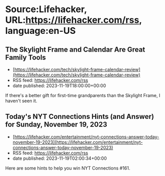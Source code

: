 # Source:Lifehacker, URL:https://lifehacker.com/rss, language:en-US

## The Skylight Frame and Calendar Are Great Family Tools
 - [https://lifehacker.com/tech/skylight-frame-calendar-review](https://lifehacker.com/tech/skylight-frame-calendar-review)
 - RSS feed: https://lifehacker.com/rss
 - date published: 2023-11-19T18:00:00+00:00

If there's a better gift for first-time grandparents than the Skylight Frame, I haven't seen it.

## Today's NYT Connections Hints (and Answer) for Sunday, November 19, 2023
 - [https://lifehacker.com/entertainment/nyt-connections-answer-today-november-19-2023](https://lifehacker.com/entertainment/nyt-connections-answer-today-november-19-2023)
 - RSS feed: https://lifehacker.com/rss
 - date published: 2023-11-19T02:00:34+00:00

Here are some hints to help you win NYT Connections #161.

